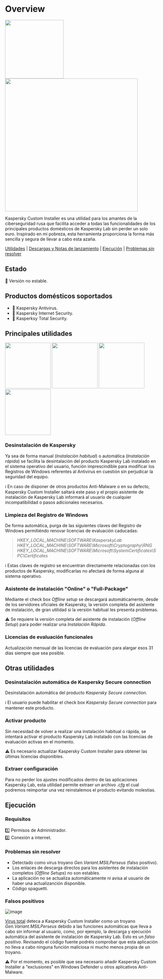 # Overview
<img src="https://github.com/bitasuperactive/KCIBasic/blob/master/doc/icon.ico" width="192"/> <img src="https://github.com/bitasuperactive/KCIBasic/blob/master/doc/kcibasicimage.png" width="436"/>

Kaspersky Custom Installer es una utilidad para los amantes de la ciberseguridad rusa que facilita acceder a todas las funcionalidades de los principales productos domésticos de Kaspersky Lab sin perder un solo euro. Inspirado en mi pobreza, esta herramienta proporciona la forma más sencilla y segura de llevar a cabo esta azaña.

[Utilidades](https://github.com/bitasuperactive/KCIBasic/blob/master/README.md#principales-utilidades) | [Descargas y Notas de lanzamiento](https://github.com/bitasuperactive/KCIBasic/releases) | [Ejecución](https://github.com/bitasuperactive/KCIBasic/blob/master/README.md#ejecución) | [Problemas sin resolver](https://github.com/bitasuperactive/KCIBasic/blob/master/README.md#problemas-sin-resolver)


## Estado
:stop_sign: Versión no estable.


## Productos domésticos soportados
* :turtle: Kaspersky Antivirus.
* :dragon_face: Kaspersky Internet Security.
* :dragon: Kasperksy Total Security.


## Principales utilidades
<img src="https://github.com/bitasuperactive/KCIBasic/blob/master/doc/uninstallimage.png" width="150"/> <img src="https://github.com/bitasuperactive/KCIBasic/blob/master/doc/cleanimage.jpg" width="150"/> <img src="https://github.com/bitasuperactive/KCIBasic/blob/master/doc/downloadimage.png" width="150"/> <img src="https://github.com/bitasuperactive/KCIBasic/blob/master/doc/keyimage.jpg" width="150"/>

### Desinstalación de Kaspersky
Ya sea de forma manual (*Instalación habitual*) o automática (*Instalación rápida*) se facilita la desintalación del producto Kaspersky Lab instalado en el sistema operativo del usuario, función imprescindible para modificar los Registros de Windows referentes al Antivirus en cuestión sin perjudicar la seguridad del equipo.

:information_source: En caso de disponer de otros productos Anti-Malware o en su defecto, Kaspersky Custom Installer saltará este paso y el propio asistente de instalación de Kaspersky Lab informará al usuario de cualquier incompatibilidad o pasos adicionales necesarios.

### Limpieza del Registro de Windows
De forma automática, purga de las siguientes claves del Registro de Windows permitiéndo renovar licencias de evaluación caducadas:
> *HKEY_LOCAL_MACHINE\SOFTWARE\KasperskyLab*              
> *HKEY_LOCAL_MACHINE\SOFTWARE\Microsoft\Cryptography\RNG*
> *HKEY_LOCAL_MACHINE\SOFTWARE\Microsoft\SystemCertificates\SPC\Certificates*

:information_source: Estas claves de registro se encuentran directamente relacionadas con los productos de Kaspersky, modificarlas no afectará de forma alguna al sistema operativo.

### Asistente de instalación "Online" o "Full-Package"
Mediante el check box *Offline setup* se descargará automáticamente, desde de los servidores oficiales de Kaspersky, la versión completa del asistente de instalación, de gran utilidad si la versión habitual les presenta problemas.

:warning: Se requiere la versión completa del asistente de instalación (*Offline Setup*) para poder realizar una *Instalación Rápida*.

### Licencias de evaluación funcionales
Actualización mensual de las licencias de evaluación para alargar esos 31 días siempre que sea posible.


## Otras utilidades
### Desinstalación automática de Kaspersky Secure connection
Desinstalación automática del producto *Kaspersky Secure connection*.

:information_source: El usuario puede habilitar el check box *Kaspersky Secure connection* para mantener este producto.

### Activar producto
Sin necesidad de volver a realizar una instalación habitual o rápida, se intentará activar el producto Kaspersky Lab instalado con las licencias de evaluación activas en el momento.

:warning: Es necesario actualizar Kaspersky Custom Installer para obtener las últimas licencias disponibles.

### Extraer configuración
Para no perder los ajustes modificados dentro de las aplicaciones Kaspersky Lab, esta utilidad permite extraer un archivo *.cfg* el cual podremos reimportar una vez reinstalemos el producto evitando molestias.


## Ejecución
### Requisitos
:one: Permisos de Administrador.  
:two: Conexión a internet.

### Problemas sin resolver
* Detectado como virus troyano *Gen.Variant.MSILPerseus* (falso positivo).
* Los enlaces de descarga directos para los asistentes de instalación completos (*Offline Setups*) no son estables.
* La aplicación no se actualiza automáticamente ni avisa al usuario de haber una actualizanción disponible.
* Código spaguetti.

### Falsos positivos
![image](https://github.com/bitasuperactive/KCIBasic/blob/master/doc/virustotalimage.png)

[Virus total](https://www.virustotal.com/gui/file/24f97e787c5fbb600f6643bcb957f68ab099f12a7e37fc6473feb582d19c40e3/detection) deteca a Kaspersky Custom Installer como un troyano *Gen.Variant.MSILPerseus* debido a las funciones automáticas que lleva a cabo sin informar al usuario, como, por ejemplo, la descarga y ejecución automática del asistente de instalación de Kaspersky Lab. Esto es un *falso positivo*. Revisando el código fuente podréis comprobar que esta aplicación no lleva a cabo ninguna función maliciosa ni mucho menos propia de un troyano.

:warning: Por el momento, es posible que sea necesario añadir Kaspersky Custom Installer a "exclusiones" en Windows Defender u otros aplicativos Anti-Malware.
